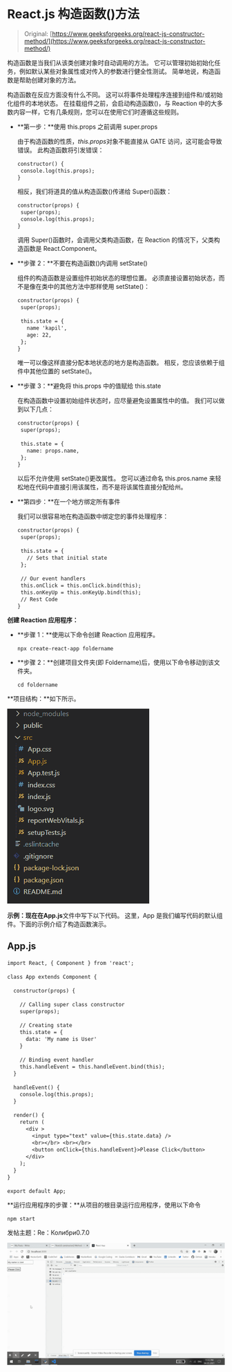 # React.js 构造函数()方法

> Original: [https://www.geeksforgeeks.org/react-js-constructor-method/](https://www.geeksforgeeks.org/react-js-constructor-method/)

构造函数是当我们从该类创建对象时自动调用的方法。 它可以管理初始初始化任务，例如默认某些对象属性或对传入的参数进行健全性测试。 简单地说，构造函数是帮助创建对象的方法。

构造函数在反应方面没有什么不同。 这可以将事件处理程序连接到组件和/或初始化组件的本地状态。 在挂载组件之前，会启动构造函数()，与 Reaction 中的大多数内容一样，它有几条规则，您可以在使用它们时遵循这些规则。

*   **第一步：**使用 this.props 之前调用 super.props

    由于构造函数的性质，*this.props*对象不能直接从 GATE 访问，这可能会导致错误。 此构造函数将引发错误：

    ```
    constructor() {
     console.log(this.props);
    }
    ```

    相反，我们将道具的值从构造函数()传递给 Super()函数：

    ```
    constructor(props) {
     super(props);
     console.log(this.props);
    }
    ```

    调用 Super()函数时，会调用父类构造函数，在 Reaction 的情况下，父类构造函数是 React.Component。

*   **步骤 2：**不要在构造函数()内调用 setState()

    组件的构造函数是设置组件初始状态的理想位置。 必须直接设置初始状态，而不是像在类中的其他方法中那样使用 setState()：

    ```
    constructor(props) {
     super(props);

     this.state = {
       name 'kapil',
       age: 22,
     };
    }
    ```

    唯一可以像这样直接分配本地状态的地方是构造函数。 相反，您应该依赖于组件中其他位置的 setState()。

*   **步骤 3：**避免将 this.props 中的值赋给 this.state

    在构造函数中设置初始组件状态时，应尽量避免设置属性中的值。 我们可以做到以下几点：

    ```
    constructor(props) {
     super(props);

     this.state = {
       name: props.name,
     };
    }
    ```

    以后不允许使用 setState()更改属性。 您可以通过命名 this.pros.name 来轻松地在代码中直接引用该属性，而不是将该属性直接分配给州。

*   **第四步：**在一个地方绑定所有事件

    我们可以很容易地在构造函数中绑定您的事件处理程序：

    ```
    constructor(props) {
     super(props);

     this.state = {
       // Sets that initial state
     };

     // Our event handlers
     this.onClick = this.onClick.bind(this);
     this.onKeyUp = this.onKeyUp.bind(this);
     // Rest Code
    }
    ```

**创建 Reaction 应用程序：**

*   **步骤 1：**使用以下命令创建 Reaction 应用程序。

    ```
    npx create-react-app foldername
    ```

*   **步骤 2：**创建项目文件夹(即 Foldername)后，使用以下命令移动到该文件夹。

    ```
    cd foldername
    ```

**项目结构：**如下所示。

![](img/61c6f1343b04abacfcac2db8b7a3d996.png)

**示例：**现在在**App.js**文件中写下以下代码。 这里，App 是我们编写代码的默认组件。下面的示例介绍了构造函数演示。

## App.js

```
import React, { Component } from 'react';

class App extends Component {

  constructor(props) {

    // Calling super class constructor
    super(props);

    // Creating state
    this.state = {
      data: 'My name is User'
    }

    // Binding event handler
    this.handleEvent = this.handleEvent.bind(this);
  }

  handleEvent() {
    console.log(this.props);
  }

  render() {
    return (
      <div >
        <input type="text" value={this.state.data} />
        <br></br> <br></br>
        <button onClick={this.handleEvent}>Please Click</button>
      </div>
    );
  }
}

export default App;
```

**运行应用程序的步骤：**从项目的根目录运行应用程序，使用以下命令

```
npm start
```

发帖主题：Re：Колибри0.7.0

![](img/0ba7bb249e72ca7e96e4c1feae8f301f.png)